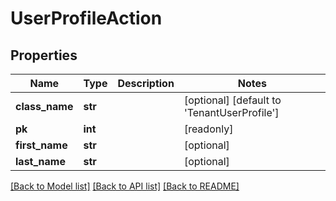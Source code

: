 # UserProfileAction

## Properties
Name | Type | Description | Notes
------------ | ------------- | ------------- | -------------
**class_name** | **str** |  | [optional] [default to 'TenantUserProfile']
**pk** | **int** |  | [readonly] 
**first_name** | **str** |  | [optional] 
**last_name** | **str** |  | [optional] 

[[Back to Model list]](../README.md#documentation-for-models) [[Back to API list]](../README.md#documentation-for-api-endpoints) [[Back to README]](../README.md)


